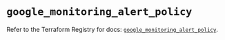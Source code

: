 # `google_monitoring_alert_policy`

Refer to the Terraform Registry for docs: [`google_monitoring_alert_policy`](https://registry.terraform.io/providers/hashicorp/google/5.45.2/docs/resources/monitoring_alert_policy).
